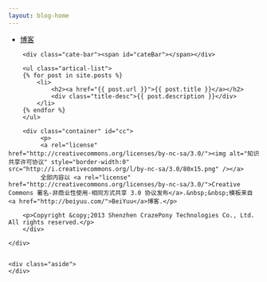 ```yaml
---
layout: blog-home
---
```


<div class="index-content blog">
    <div class="section">
        <ul class="artical-cate">
            <li class="on"><a href="/"><span>博客</span></a></li>
        </ul>

        <div class="cate-bar"><span id="cateBar"></span></div>

        <ul class="artical-list">
        {% for post in site.posts %}
            <li>
                <h2><a href="{{ post.url }}">{{ post.title }}</a></h2>
                <div class="title-desc">{{ post.description }}</div>
            </li>
        {% endfor %}
        </ul>

        <div class="container" id="cc">
             <p>
             <a rel="license" href="http://creativecommons.org/licenses/by-nc-sa/3.0/"><img alt="知识共享许可协议" style="border-width:0" src="http://i.creativecommons.org/l/by-nc-sa/3.0/80x15.png" /></a>
             全部内容以 <a rel="license" href="http://creativecommons.org/licenses/by-nc-sa/3.0/">Creative Commons 署名-非商业性使用-相同方式共享 3.0 协议发布</a>.&nbsp;&nbsp;模板来自<a href="http://beiyuu.com/">BeiYuu</a>博客.</p>

        <p>Copyright &copy;2013 Shenzhen CrazePony Technologies Co., Ltd. All rights reserved.</p>
        </div>

    </div>


    <div class="aside">
    </div>
</div>

